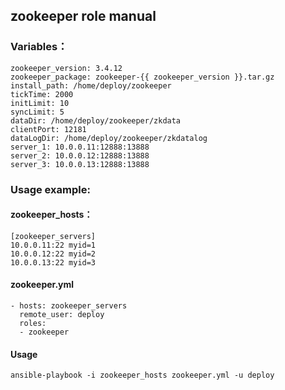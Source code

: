 ## zookeeper role manual

### Variables：

    zookeeper_version: 3.4.12
    zookeeper_package: zookeeper-{{ zookeeper_version }}.tar.gz
    install_path: /home/deploy/zookeeper
    tickTime: 2000
    initLimit: 10
    syncLimit: 5
    dataDir: /home/deploy/zookeeper/zkdata
    clientPort: 12181
    dataLogDir: /home/deploy/zookeeper/zkdatalog
    server_1: 10.0.0.11:12888:13888
    server_2: 10.0.0.12:12888:13888
    server_3: 10.0.0.13:12888:13888


### Usage example:

#### zookeeper_hosts：
    [zookeeper_servers]
    10.0.0.11:22 myid=1
    10.0.0.12:22 myid=2
    10.0.0.13:22 myid=3

#### zookeeper.yml
    - hosts: zookeeper_servers
      remote_user: deploy
      roles:
      - zookeeper

#### Usage

`ansible-playbook -i zookeeper_hosts zookeeper.yml -u deploy`
